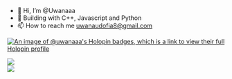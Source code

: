 - 👋 Hi, I’m @Uwanaaa
- 🌱 Building with C++, Javascript and Python
- 📫 How to reach me uwanaudofia8@gmail.com

<!---
Uwanaaa/Uwanaaa is a ✨ special ✨ repository because its `README.md` (this file) appears on your GitHub profile.
You can click the Preview link to take a look at your changes.
--->

[![An image of @uwanaaa's Holopin badges, which is a link to view their full Holopin profile](https://holopin.me/uwanaaa)](https://holopin.io/@uwanaaa)

![](https://github-readme-stats.vercel.app/api?username=Uwanaaa&theme=algolia&hide_border=false&include_all_commits=false&count_private=true)<br/>
![](https://github-readme-stats.vercel.app/api/top-langs/?username=Uwanaaa&theme=algolia&hide_border=false&include_all_commits=false&count_private=true&layout=compact)
